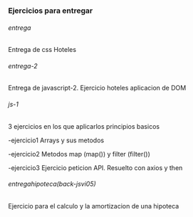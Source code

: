 ### Ejercicios para entregar

###### entrega
Entrega de css Hoteles

###### entrega-2
Entrega de javascript-2. Ejercicio hoteles aplicacion de DOM

###### js-1 
3 ejercicios en los que aplicarlos principios basicos


-ejercicio1
Arrays y sus metodos

-ejercicio2
Metodos map (map()) y filter (filter())

-ejercicio3
Ejercicio peticion API. Resuelto con axios y then



###### entregahipoteca(back-jsvi05)

Ejercicio para el calculo y la amortizacion de una hipoteca




